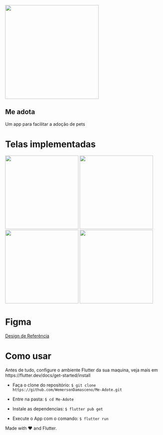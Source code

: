 <p>
 <img width="300" src="https://user-images.githubusercontent.com/37156004/162596302-ebc5a7a3-44e9-45c7-88a9-844895ef0356.png" />
 <h2 align="">Me adota</h2>
 <p align="">Um app para facilitar a adoção de pets</p>
 
# Telas implementadas
<div>
<img src="https://user-images.githubusercontent.com/37156004/162596266-8774783d-2208-4afe-b03d-3740286b2a81.jpg" width="235"/>
<img src="https://user-images.githubusercontent.com/37156004/162596272-28d2022f-5afd-4759-8e85-fc6801488724.jpg" width="235"/>
<img src="https://user-images.githubusercontent.com/37156004/162651565-8646230f-ac58-4957-9c5e-902a25eaf850.jpg" width="235"/>
<img src="https://user-images.githubusercontent.com/37156004/163496033-5cb8ab9c-4e6a-43e2-b096-3f554113930f.JPG" width="235"/>
</div>

<h1> Figma </h1>
<a href="https://www.figma.com/file/c9Bo0MXlxk3iJNeaKTzcFh/Me-Adote?node-id=0%3A1">Design de Referência</a>

<h1> Como usar </h1>
Antes de tudo, configure o ambiente Flutter da sua maquina, veja mais em https://flutter.dev/docs/get-started/install

- Faça o clone do repositório:
```$ git clone https://github.com/WemersonDamasceno/Me-Adote.git```

- Entre na pasta:
```$ cd Me-Adote```

- Instale as dependencias:
```$ flutter pub get```

- Execute o App com o comando: 
```$ flutter run```


Made with :heart: and Flutter.
